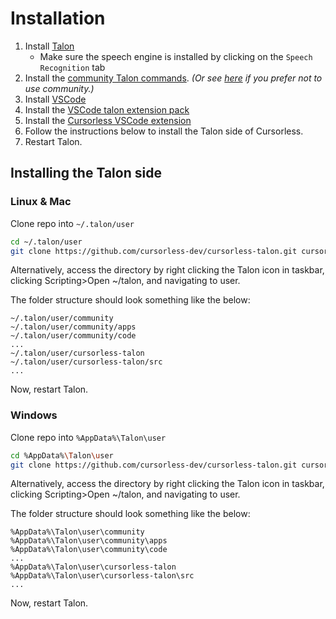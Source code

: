 # Installation

1. Install [Talon](https://talonvoice.com/)   
    * Make sure the speech engine is installed by clicking on the `Speech Recognition` tab
2. Install the [community Talon commands](https://github.com/talonhub/community).
   _(Or see [here](https://github.com/cursorless-dev/cursorless/wiki/Talon-home-requirements) if you prefer not to use community.)_
3. Install [VSCode](https://code.visualstudio.com/)
4. Install the [VSCode talon extension pack](https://marketplace.visualstudio.com/items?itemName=pokey.talon)
5. Install the [Cursorless VSCode extension](https://marketplace.visualstudio.com/items?itemName=pokey.cursorless)
6. Follow the instructions below to install the Talon side of Cursorless.
7. Restart Talon.

## Installing the Talon side

### Linux & Mac

Clone repo into `~/.talon/user`

```bash
cd ~/.talon/user
git clone https://github.com/cursorless-dev/cursorless-talon.git cursorless-talon
```

Alternatively, access the directory by right clicking the Talon icon in taskbar, clicking Scripting>Open ~/talon, and navigating to user.

The folder structure should look something like the below:

```
~/.talon/user/community
~/.talon/user/community/apps
~/.talon/user/community/code
...
~/.talon/user/cursorless-talon
~/.talon/user/cursorless-talon/src
...
```

Now, restart Talon.

### Windows

Clone repo into `%AppData%\Talon\user`

```bash
cd %AppData%\Talon\user
git clone https://github.com/cursorless-dev/cursorless-talon.git cursorless-talon
```

Alternatively, access the directory by right clicking the Talon icon in taskbar, clicking Scripting>Open ~/talon, and navigating to user.

The folder structure should look something like the below:

```
%AppData%\Talon\user\community
%AppData%\Talon\user\community\apps
%AppData%\Talon\user\community\code
...
%AppData%\Talon\user\cursorless-talon
%AppData%\Talon\user\cursorless-talon\src
...
```

Now, restart Talon.
